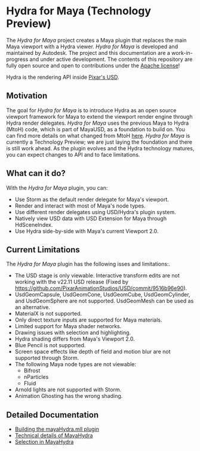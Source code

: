 # Hydra for Maya (Technology Preview)

The _Hydra for Maya_ project creates a Maya plugin that replaces the main Maya viewport with a Hydra viewer. _Hydra for Maya_ is developed and maintained by Autodesk. The project and this documentation are a work-in-progress and under active development. The contents of this repository are fully open source and open to contributions under the [Apache license](../../doc/LICENSE.md)!

Hydra is the rendering API inside [Pixar's USD](http://openusd.org/).

## Motivation

The goal for _Hydra for Maya_ is to introduce Hydra as an open source viewport framework for Maya to extend the viewport render engine through Hydra render delegates. _Hydra for Maya_ uses the previous Maya to Hydra (MtoH) code, which is part of MayaUSD, as a foundation to build on. You can find more details on what changed from MtoH [here](./doc/mayaHydraDetails.md). _Hydra for Maya_ is currently a Technology Preview; we are just laying the foundation and there is still work ahead. As the plugin evolves and the Hydra technology matures, you can expect changes to API and to face limitations.

## What can it do?

With the _Hydra for Maya_ plugin, you can:

- Use Storm as the default render delegate for Maya's viewport.
- Render and interact with most of Maya's node types.
- Use different render delegates using USD/Hydra's plugin system.
- Natively view USD data with USD Extension for Maya through HdSceneIndex.
- Use Hydra side-by-side with Maya's current Viewport 2.0.

## Current Limitations

The _Hydra for Maya_ plugin has the following isses and limitations:.

- The USD stage is only viewable. Interactive transform edits are not working with the v22.11 USD release (Fixed by https://github.com/PixarAnimationStudios/USD/commit/9516b96e90).
- UsdGeomCapsule, UsdGeomCone, UsdGeomCube, UsdGeomCylinder, and UsdGeomSphere are not supported. UsdGeomMesh can be used as an alternative.
- MaterialX is not supported.
- Only direct texture inputs are supported for Maya materials.
- Limited support for Maya shader networks.
- Drawing issues with selection and highlighting.
- Hydra shading differs from Maya's Viewport 2.0.
- Blue Pencil is not supported.
- Screen space effects like depth of field and motion blur are not supported through Storm.
- The following Maya node types are not viewable:
  - Bifrost
  - nParticles
  - Fluid
- Arnold lights are not supported with Storm.
- Animation Ghosting has the wrong shading.

## Detailed Documentation
+ [Building the mayaHydra.mll plugin](./doc/mayaHydraBuild.md)
+ [Technical details of MayaHydra](./doc/mayaHydraDetails.md)
+ [Selection in MayaHydra](./doc/mayaHydraSelection.md)
